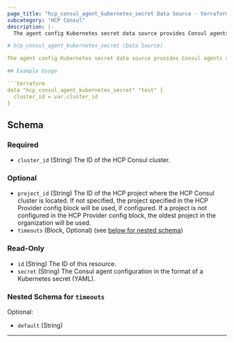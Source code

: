 ```yaml
---
page_title: "hcp_consul_agent_kubernetes_secret Data Source - terraform-provider-hcp"
subcategory: "HCP Consul"
description: |-
  The agent config Kubernetes secret data source provides Consul agents running in Kubernetes the configuration needed to connect to the Consul cluster.

# hcp_consul_agent_kubernetes_secret (Data Source)

The agent config Kubernetes secret data source provides Consul agents running in Kubernetes the configuration needed to connect to the Consul cluster.

## Example Usage

```terraform
data "hcp_consul_agent_kubernetes_secret" "test" {
  cluster_id = var.cluster_id
}
```

<!-- schema generated by tfplugindocs -->
## Schema

### Required

- `cluster_id` (String) The ID of the HCP Consul cluster.

### Optional

- `project_id` (String) The ID of the HCP project where the HCP Consul cluster is located.
If not specified, the project specified in the HCP Provider config block will be used, if configured.
If a project is not configured in the HCP Provider config block, the oldest project in the organization will be used.
- `timeouts` (Block, Optional) (see [below for nested schema](#nestedblock--timeouts))

### Read-Only

- `id` (String) The ID of this resource.
- `secret` (String) The Consul agent configuration in the format of a Kubernetes secret (YAML).

<a id="nestedblock--timeouts"></a>
### Nested Schema for `timeouts`

Optional:

- `default` (String)

---
```

